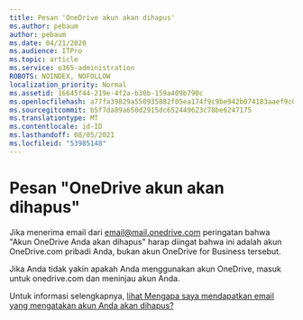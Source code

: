 ```yaml
---
title: Pesan 'OneDrive akun akan dihapus'
ms.author: pebaum
author: pebaum
ms.date: 04/21/2020
ms.audience: ITPro
ms.topic: article
ms.service: o365-administration
ROBOTS: NOINDEX, NOFOLLOW
localization_priority: Normal
ms.assetid: 16645f44-219e-4f2a-b30b-159a409b790c
ms.openlocfilehash: a77fa39829a550935882f05ea174f9c9be942b074183aaef9c0e464c94cfb4ba
ms.sourcegitcommit: b5f7da89a650d2915dc652449623c78be6247175
ms.translationtype: MT
ms.contentlocale: id-ID
ms.lasthandoff: 08/05/2021
ms.locfileid: "53985148"
---
```

# <a name="onedrive-account-will-be-deleted-message"></a>Pesan "OneDrive akun akan dihapus"

Jika menerima email dari email@mail.onedrive.com peringatan bahwa "Akun OneDrive Anda akan dihapus" harap diingat bahwa ini adalah akun OneDrive.com pribadi Anda, bukan akun OneDrive for Business tersebut. 
  
Jika Anda tidak yakin apakah Anda menggunakan akun OneDrive, masuk untuk onedrive.com dan meninjau akun Anda.
  
Untuk informasi selengkapnya, [lihat Mengapa saya mendapatkan email yang mengatakan akun Anda akan dihapus?](https://go.microsoft.com/fwlink/?linkid=2036151&amp;clcid=0x409)
  

